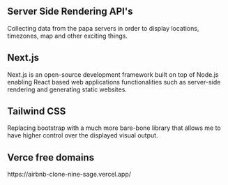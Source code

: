 <h2>Server Side Rendering API's</h2>
    Collecting data from the papa servers in order to display locations, timezones, map and other exciting things.
<h2>Next.js</h2>
    Next.js is an open-source development framework built on top of Node.js enabling React based web applications functionalities such as server-side rendering and generating static websites.
<h2>Tailwind CSS</h2>
    Replacing bootstrap with a much more bare-bone library that allows me to have higher control over the displayed visual output.
<h2>Verce free domains</h2>
    https://airbnb-clone-nine-sage.vercel.app/